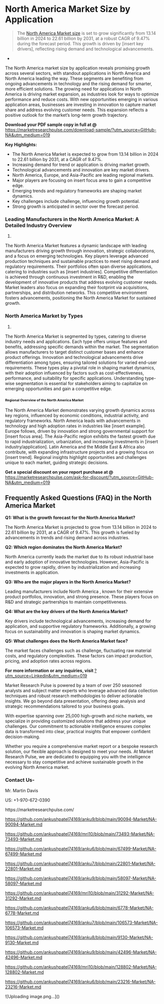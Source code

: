 <h1>North America  Market&nbsp;Size by Application</h1><blockquote><p>The <a href="https://marketresearchpulse.com/download-sample/?utm_source=GitHub-NA&amp;utm_medium=019">North America  Market size</a> is set to grow significantly from 13.14 billion in 2024 to 22.61 billion by 2031, at a robust CAGR of 9.47% during the forecast period. This growth is driven by [insert key drivers], reflecting rising demand and technological advancements.</p></blockquote><ul><li></li></ul><p>The North America  market size by application reveals promising growth across several sectors, with standout applications in North America  and North America  leading the way. These segments are benefiting from ongoing advancements in technology and the rising demand for smarter, more efficient solutions. The growing need for applications in North America  is driving market expansion, as industries look for ways to optimize performance and reduce costs. With new opportunities emerging in various application areas, businesses are investing in innovation to capture market share and address evolving customer needs. This expansion reflects a positive outlook for the market’s long-term growth trajectory.</p><p><strong>Download your PDF sample copy in full at @ </strong><a href="https://marketresearchpulse.com/download-sample/?utm_source=GitHub-NA&amp;utm_medium=019">https://marketresearchpulse.com/download-sample/?utm_source=GitHub-NA&amp;utm_medium=019</a></p><p><strong>Key Highlights: </strong></p><ul><li>The North America  Market is expected to grow from 13.14 billion in 2024 to 22.61 billion by 2031, at a CAGR of 9.47%.</li><li>Increasing demand for trend or application is driving market growth.</li><li>Technological advancements and innovation are key market drivers.</li><li>North America, Europe, and Asia-Pacific are leading regional markets.</li><li>Major players are focusing on insert focus area to gain a competitive edge.</li><li>Emerging trends and regulatory frameworks are shaping market dynamics.</li><li>Key challenges include challenge, influencing growth potential.</li><li>Strong growth is anticipated in sector over the forecast period.</li></ul><h3>Leading Manufacturers in the North America  Market: A Detailed Industry Overview</h3><ol><li></li></ol><div class="flex max-w-full flex-col flex-grow"><div class="min-h-8 text-message flex w-full flex-col items-end gap-2 whitespace-normal break-words [.text-message+&amp;]:mt-5" dir="auto" data-message-author-role="assistant" data-message-id="fd8432e4-4910-450d-b182-61b7bfb0a01f" data-message-model-slug="gpt-4o"><div class="flex w-full flex-col gap-1 empty:hidden first:pt-[3px]"><div class="markdown prose w-full break-words dark:prose-invert light"><p>The North America  Market features a dynamic landscape with leading manufacturers driving growth through innovation, strategic collaborations, and a focus on emerging technologies. Key players leverage advanced production techniques and sustainable practices to meet rising demand and regulatory requirements. Their portfolios often span diverse applications, catering to industries such as [insert industries]. Competitive differentiation is achieved through continuous investment in R&amp;D, enabling the development of innovative products that address evolving customer needs. Market leaders also focus on expanding their footprint via acquisitions, partnerships, and distribution networks. This competitive environment fosters advancements, positioning the North America  Market for sustained growth.</p></div></div></div></div><h3>North America  Market by Types</h3><ol><li></li></ol><div class="flex max-w-full flex-col flex-grow"><div class="min-h-8 text-message flex w-full flex-col items-end gap-2 whitespace-normal break-words [.text-message+&amp;]:mt-5" dir="auto" data-message-author-role="assistant" data-message-id="084470be-0bb7-4664-bddf-5156b4f41249" data-message-model-slug="gpt-4o-mini"><div class="flex w-full flex-col gap-1 empty:hidden first:pt-[3px]"><div class="markdown prose w-full break-words dark:prose-invert light"><p>The North America  Market is segmented by types, catering to diverse industry needs and applications. Each type offers unique features and benefits, addressing specific demands within the market. The segmentation allows manufacturers to target distinct customer bases and enhance product offerings. Innovation and technological advancements drive differentiation among types, ensuring tailored solutions for varied end-user requirements. These types play a pivotal role in shaping market dynamics, with their adoption influenced by factors such as cost-effectiveness, performance, and suitability for specific applications. Understanding type-wise segmentation is essential for stakeholders aiming to capitalize on emerging opportunities and gain a competitive edge.</p></div></div></div></div><h3><span style="font-size: 11px;">Regional Overview of the North America  Market</span></h3><div class="flex max-w-full flex-col flex-grow"><div class="min-h-8 text-message flex w-full flex-col items-end gap-2 whitespace-normal break-words [.text-message+&amp;]:mt-5" dir="auto" data-message-author-role="assistant" data-message-id="e9038762-ce64-4e30-91c9-9bd413514231" data-message-model-slug="gpt-4o-mini"><div class="flex w-full flex-col gap-1 empty:hidden first:pt-[3px]"><div class="markdown prose w-full break-words dark:prose-invert light"><p>The North America  Market demonstrates varying growth dynamics across key regions, influenced by economic conditions, industrial activity, and regulatory frameworks. North America leads with advancements in technology and high adoption rates in industries like [insert example]. Europe follows, driven by innovation and strong governmental support for [insert focus area]. The Asia-Pacific region exhibits the fastest growth due to rapid industrialization, urbanization, and increasing investments in [insert industry/application]. Latin America and the Middle East &amp; Africa also contribute, with expanding infrastructure projects and a growing focus on [insert trend]. Regional insights highlight opportunities and challenges unique to each market, guiding strategic decisions.</p></div></div></div></div><p><strong>Get a special discount on your report purchase at @ </strong><a href="https://marketresearchpulse.com/ask-for-discount/?utm_source=GitHub-NA&amp;utm_medium=019">https://marketresearchpulse.com/ask-for-discount/?utm_source=GitHub-NA&amp;utm_medium=019</a></p><h2>Frequently Asked Questions (FAQ) in the North America  Market</h2><p><strong>Q1: What is the growth forecast for the North America  Market?</strong></p><p>The North America  Market is projected to grow from 13.14 billion in 2024 to 22.61 billion by 2031, at a CAGR of 9.47%. This growth is fueled by advancements in trends and rising demand across industries.</p><p><strong>Q2: Which region dominates the North America  Market?</strong></p><p>North America currently leads the market due to its robust industrial base and early adoption of innovative technologies. However, Asia-Pacific is expected to grow rapidly, driven by industrialization and increasing investments in application.</p><p><strong>Q3: Who are the major players in the North America  Market?</strong></p><p>Leading manufacturers include North America , known for their extensive product portfolios, innovation, and strong presence. These players focus on R&amp;D and strategic partnerships to maintain competitiveness.</p><p><strong>Q4: What are the key drivers of the North America  Market?</strong></p><p>Key drivers include technological advancements, increasing demand for application, and supportive regulatory frameworks. Additionally, a growing focus on sustainability and innovation is shaping market dynamics.</p><p><strong>Q5: What challenges does the North America  Market face?</strong></p><p>The market faces challenges such as challenge, fluctuating raw material costs, and regulatory complexities. These factors can impact production, pricing, and adoption rates across regions.</p><p><strong>For more information or any inquiries, visit&nbsp;</strong><a href="?utm_source=Linkedin&utm_medium=019">?utm_source=Linkedin&utm_medium=019</a></p><p>Market Research Pulse is powered by a team of over 250 seasoned analysts and subject matter experts who leverage advanced data collection techniques and robust research methodologies to deliver actionable insights. We go beyond data presentation, offering deep analysis and strategic recommendations tailored to your business goals.</p><p>With expertise spanning over 25,000 high-growth and niche markets, we specialize in providing customized solutions that address your unique challenges. Our commitment to actionable intelligence ensures complex data is transformed into clear, practical insights that empower confident decision-making.</p><p>Whether you require a comprehensive market report or a bespoke research solution, our flexible approach is designed to meet your needs. At Market Research Pulse, we are dedicated to equipping you with the intelligence necessary to stay competitive and achieve sustainable growth in the evolving North America  market.</p><h3><strong>Contact Us-</strong></h3><p>Mr. Martin Davis</p><p>US: +1-970-672-0390</p><p>https://marketresearchpulse.com/</p><p><a href="https://github.com/ankushpatel74169/anku9/blob/main/90094-Market/NA-90094-Market.md">https://github.com/ankushpatel74169/anku9/blob/main/90094-Market/NA-90094-Market.md</a></p><p><a href="https://github.com/ankushpatel74169/mri10/blob/main/73493-Market/NA-73493-Market.md">https://github.com/ankushpatel74169/mri10/blob/main/73493-Market/NA-73493-Market.md</a></p><p><a href="https://github.com/ankushpatel74169/anku6/blob/main/67499-Market/NA-67499-Market.md">https://github.com/ankushpatel74169/anku6/blob/main/67499-Market/NA-67499-Market.md</a></p><p><a href="https://github.com/ankushpatel74169/anku7/blob/main/22801-Market/NA-22801-Market.md">https://github.com/ankushpatel74169/anku7/blob/main/22801-Market/NA-22801-Market.md</a></p><p><a href="https://github.com/ankushpatel74169/anku9/blob/main/58097-Market/NA-58097-Market.md">https://github.com/ankushpatel74169/anku9/blob/main/58097-Market/NA-58097-Market.md</a></p><p><a href="https://github.com/ankushpatel74169/mri10/blob/main/31292-Market/NA-31292-Market.md">https://github.com/ankushpatel74169/mri10/blob/main/31292-Market/NA-31292-Market.md</a></p><p><a href="https://github.com/ankushpatel74169/anku6/blob/main/6778-Market/NA-6778-Market.md">https://github.com/ankushpatel74169/anku6/blob/main/6778-Market/NA-6778-Market.md</a></p><p><a href="https://github.com/ankushpatel74169/anku7/blob/main/106573-Market/NA-106573-Market.md">https://github.com/ankushpatel74169/anku7/blob/main/106573-Market/NA-106573-Market.md</a></p><p><a href="https://github.com/ankushpatel74169/anku8/blob/main/9130-Market/NA-9130-Market.md">https://github.com/ankushpatel74169/anku8/blob/main/9130-Market/NA-9130-Market.md</a></p><p><a href="https://github.com/ankushpatel74169/anku9/blob/main/42496-Market/NA-42496-Market.md">https://github.com/ankushpatel74169/anku9/blob/main/42496-Market/NA-42496-Market.md</a></p><p><a href="https://github.com/ankushpatel74169/mri10/blob/main/128802-Market/NA-128802-Market.md">https://github.com/ankushpatel74169/mri10/blob/main/128802-Market/NA-128802-Market.md</a></p><p><a href="https://github.com/ankushpatel74169/anku6/blob/main/23216-Market/NA-23216-Market.md">https://github.com/ankushpatel74169/anku6/blob/main/23216-Market/NA-23216-Market.md</a></p>
![Uploading image.png…]()
